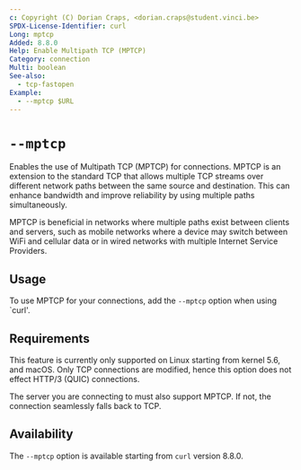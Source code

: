 ```yaml
---
c: Copyright (C) Dorian Craps, <dorian.craps@student.vinci.be>
SPDX-License-Identifier: curl
Long: mptcp
Added: 8.8.0
Help: Enable Multipath TCP (MPTCP)
Category: connection
Multi: boolean
See-also:
  - tcp-fastopen
Example:
  - --mptcp $URL
---
```


# `--mptcp`

Enables the use of Multipath TCP (MPTCP) for connections. MPTCP is an extension
to the standard TCP that allows multiple TCP streams over different network
paths between the same source and destination. This can enhance bandwidth and
improve reliability by using multiple paths simultaneously.

MPTCP is beneficial in networks where multiple paths exist between clients and
servers, such as mobile networks where a device may switch between WiFi and
cellular data or in wired networks with multiple Internet Service Providers.

## Usage

To use MPTCP for your connections, add the `--mptcp` option when using `curl'.

## Requirements

This feature is currently only supported on Linux starting from kernel 5.6, and
macOS. Only TCP connections are modified, hence this option does not effect
HTTP/3 (QUIC) connections.

The server you are connecting to must also support MPTCP. If not, the connection
seamlessly falls back to TCP.

## Availability

The `--mptcp` option is available starting from `curl` version 8.8.0.
